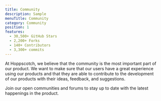 ```yaml
---
title: Community
description: Sample
menuTitle: Community
category: Community
position: 1
features:
  - 30,500+ GitHub Stars
  - 2,200+ Forks
  - 140+ Contributors
  - 3,300+ commits
---
```


At Hoppscotch, we believe that the community is the most important part of our product. We want to make sure that our users have a great experience using our products and that they are able to contribute to the development of our products with their ideas, feedback, and suggestions.

<list :items="features"></list>

Join our open communities and forums to stay up to date with the latest happenings in the product.

<div class="grid gap-8 grid-cols-2 md:grid-cols-3">
    <community-card logo="/community/discord.svg" title="Join our Discord server" link="https://hoppscotch.io/discord"></community-card>
    <community-card logo="/community/twitter.svg" title="Follow us on Twitter" link="https://hoppscotch.io/twitter"></community-card>
    <community-card logo="/community/github.svg" title="Follow us on GitHub" link="https://github.com/hoppscotch/hoppscotch"></community-card>
</div>
